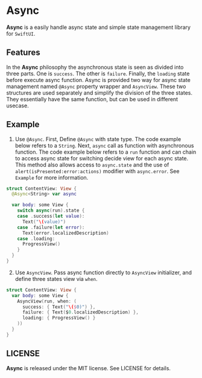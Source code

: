 # Async
**Async** is a easily handle async state and simple state management library for `SwiftUI`.

## Features
In the **Async** philosophy the asynchronous state is seen as divided into three parts. One is `success`. The other is `failure`. Finally, the `loading` state before execute async function.
Async is provided two way for async state management named `@Async` property wrapper and `AsyncView`. These two structures are used separately and simplify the division of the three states. They essentially have the same function, but can be used in different usecase. 

## Example

1. Use `@Async`.
First, Define `@Async` with state type. The code example below refers to a `String`.
Next, `async` call as function with asynchronous function. The code example below refers to a `run` function and can chain to access async state for switching decide view for each async state.
This method also allows access to `async.state` and the use of `alert(isPresented:error:actions)` modifier with `async.error`. See `Example` for more information.

```swift
struct ContentView: View {
  @Async<String> var async

  var body: some View {
    switch async(run).state {
    case .success(let value):
      Text("\(value)")
    case .failure(let error):
      Text(error.localizedDescription)
    case .loading:
      ProgressView()
    }
  }
}
```

2. Use `AsyncView`.
Pass async function directly to `AsyncView` initializer, and define three states view via `when`.

```swift
struct ContentView: View {
  var body: some View {
    AsyncView(run, when: (
      success: { Text("\($0)") },
      failure: { Text($0.localizedDescription) },
      loading: { ProgressView() }
    ))
  }
}
```

## LICENSE
**Async** is released under the MIT license. See LICENSE for details.
